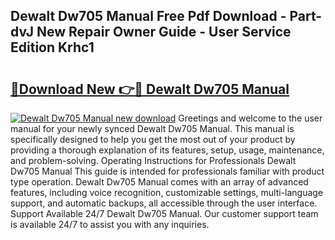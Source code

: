 ## Dewalt Dw705 Manual Free Pdf Download - Part-dvJ New Repair Owner Guide - User Service Edition Krhc1

# <h2><a href="http://bc30741.oget.top/?id=Dewalt+Dw705+Manual">🔗Download New 👉🔴 Dewalt Dw705 Manual</a></h2>

[![Dewalt Dw705 Manual new download](https://i.imgur.com/5g1atiW.png)](http://bc30741.oget.top/?id=Dewalt+Dw705+Manual)
Greetings and welcome to the user manual for your newly synced Dewalt Dw705 Manual. This manual is specifically designed to help you get the most out of your product by providing a thorough explanation of its features, setup, usage, maintenance, and problem-solving. Operating Instructions for Professionals Dewalt Dw705 Manual This guide is intended for professionals familiar with product type operation. Dewalt Dw705 Manual comes with an array of advanced features, including voice recognition, customizable settings, multi-language support, and automatic backups, all accessible through the user interface. Support Available 24/7 Dewalt Dw705 Manual. Our customer support team is available 24/7 to assist you with any inquiries.

